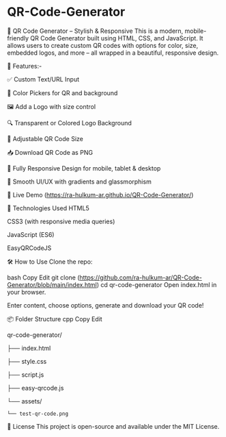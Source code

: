 # QR-Code-Generator

🔳 QR Code Generator – Stylish & Responsive
This is a modern, mobile-friendly QR Code Generator built using HTML, CSS, and JavaScript. It allows users to create custom QR codes with options for color, size, embedded logos, and more – all wrapped in a beautiful, responsive design.

🎯 Features:-

✅ Custom Text/URL Input

🎨 Color Pickers for QR and background

🖼️ Add a Logo with size control

🔍 Transparent or Colored Logo Background

📏 Adjustable QR Code Size

📥 Download QR Code as PNG

📱 Fully Responsive Design for mobile, tablet & desktop

💫 Smooth UI/UX with gradients and glassmorphism



🚀
    Live Demo
(https://ra-hulkum-ar.github.io/QR-Code-Generator/)



📁 Technologies Used
HTML5

CSS3 (with responsive media queries)

JavaScript (ES6)

EasyQRCodeJS



🛠️ How to Use
Clone the repo:

bash
Copy
Edit
git clone (https://github.com/ra-hulkum-ar/QR-Code-Generator/blob/main/index.html)
cd qr-code-generator
Open index.html in your browser.

Enter content, choose options, generate and download your QR code!


📦 Folder Structure
cpp
Copy
Edit

qr-code-generator/

├── index.html

├── style.css

├── script.js

├── easy-qrcode.js

└── assets/

    └── test-qr-code.png

    
📄 License
This project is open-source and available under the MIT License.
